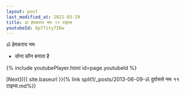 ```yaml
---
layout: post
last_modified_at: 2021-03-29
title: ॐ हेमकराय नमः ११ टाइम्स
youtubeId: 8p77ity7IKw
---
```

 
 
 ॐ हेमकराय नमः  
 
 -  सोना कौन बनाता है 
 
  
 
  
 
 
 
 
 
 


{% include youtubePlayer.html id=page.youtubeId %}
 
[Next]({{ site.baseurl }}{% link  split1/_posts/2013-06-09-ॐ दुर्वाससे नमः ११ टाइम्स.md%})
 
